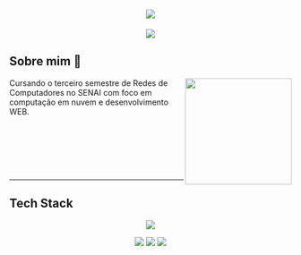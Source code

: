 <h1 align="center">
  <img src="https://capsule-render.vercel.app/api?type=blur&height=250&color=4B0082&text=Vinicius%20Maia👻&fontColor=708090&section=header&reversal=false&fontSize=50&fontAlign=54&animation=fadeIn">
</h1>

<p align="center">
  <img src="https://readme-typing-svg.herokuapp.com?font=Manrope&duration=2500&pause=1500&color=4B0082&center=true&vCenter=true&width=435&lines=Cloud+engineer+%7C+Network+Analyst">
</p>

## Sobre mim 👻

<img align="right" height="190" src="https://i.pinimg.com/originals/66/36/d3/6636d37ba22a391c6353b1436a81f656.gif">

Cursando o terceiro semestre de Redes de Computadores no SENAI com foco em computação em nuvem e desenvolvimento WEB.

<br><br><br><br><br>

---

## Tech Stack

<p align="center">
  <img src="https://skillicons.dev/icons?i=arduino,aws,azure,cpp,debian,git,gmail,grafana,linux,nginx,powershell,ubuntu,windows,discord,github">
</p>

<p align="center">
  <img src="https://img.shields.io/badge/ChatGPT-74aa9c?logo=openai&logoColor=white">
  <img src="https://img.shields.io/badge/AWS-%23FF9900.svg?logo=amazon-web-services&logoColor=white">
  <img src="https://custom-icon-badges.demolab.com/badge/Microsoft%20Azure-0089D6?logo=msazure&logoColor=white">
</p>

 
